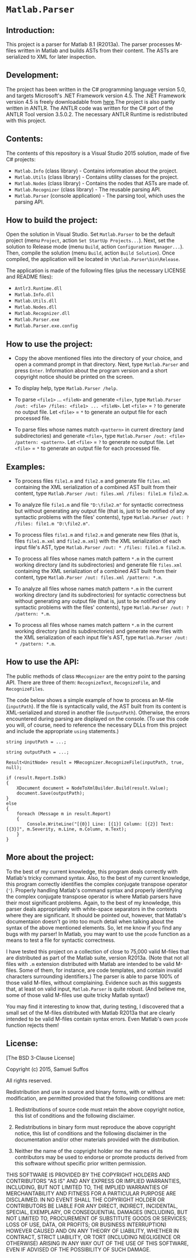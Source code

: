 # `Matlab.Parser` 

## Introduction: 

This project is a parser for Matlab 8.1 (R2013a). The parser processes M-files written in Matlab and builds ASTs from their content. The ASTs are serialized to XML for later inspection. 

## Development: 

The project has been written in the C# programming language version 5.0, and targets Microsoft's .NET Framework version 4.5. The .NET Framework version 4.5 is freely downloadable from [here](http://www.microsoft.com/en-us/download/details.aspx?id=42642).The project is also partly written in ANTLR. The ANTLR code was written for the C# port of the ANTLR Tool version 3.5.0.2. The necessary ANTLR Runtime is redistributed with this project. 

## Contents: 

The contents of this repository is a Visual Studio 2015 solution, made of five C# projects: 
* `Matlab.Info` (class library) - Contains information about the project. 
* `Matlab.Utils` (class library) - Contains utility classes for the project. 
* `Matlab.Nodes` (class library) - Contains the nodes that ASTs are made of. 
* `Matlab.Recognizer` (class library) - The reusable parsing API. 
* `Matlab.Parser` (console application) - The parsing tool, which uses the parsing API. 

## How to build the project: 

Open the solution in Visual Studio. Set `Matlab.Parser` to be the default project (menu `Project`, action `Set StartUp Projects...`). Next, set the solution to Release mode (menu `Build`, action `Configuration Manager...`). Then, compile the solution (menu `Build`, action `Build Solution`). Once compiled, the application will be located in `\Matlab.Parser\bin\Release`. 

The application is made of the following files (plus the necessary LICENSE and README files): 
* `Antlr3.Runtime.dll`
* `Matlab.Info.dll`
* `Matlab.Utils.dll` 
* `Matlab.Nodes.dll`
* `Matlab.Recognizer.dll` 
* `Matlab.Parser.exe` 
* `Matlab.Parser.exe.config` 

## How to use the project: 

* Copy the above mentioned files into the directory of your choice, and open a command prompt in that directory. Next, type `Matlab.Parser` and press `Enter`. Information about the program version and a short copyright notice should be printed on the screen. 

* To display help, type `Matlab.Parser /help`. 

* To parse `<file1>` ... `<fileN>` and generate `<file>`, type `Matlab.Parser /out: <file> /files: <file1> ... <fileN>`. Let `<file>` = `?` to generate no output file. Let `<file>` = `*` to generate an output file for each processed file. 

* To parse files whose names match `<pattern>` in current directory (and subdirectories) and generate `<file>`, type `Matlab.Parser /out: <file> /pattern: <pattern>`. Let `<file>` = `?` to generate no output file. Let `<file>` = `*` to generate an output file for each processed file.  

## Examples: 

* To process files `file1.m` and `file2.m` and generate file `files.xml` containing the XML serialization of a combined AST built from their content, type `Matlab.Parser /out: files.xml /files: file1.m file2.m`. 

* To analyze file `file1.m` and file `"D:\file2.m"` for syntactic correctness but without generating any output file (that is, just to be notified of any syntactic problems with the files' contents), type `Matlab.Parser /out: ? /files: file1.m "D:\file2.m"`. 

* To process files `file1.m` and `file2.m` and generate new files (that is, files `file1.m.xml` and `file2.m.xml`) with the XML serialization of each input file's AST, type `Matlab.Parser /out: * /files: file1.m file2.m`. 

* To process all files whose names match pattern `*.m` in the current working directory (and its subdirectories) and generate file `files.xml` containing the XML serialization of a combined AST built from their content, type `Matlab.Parser /out: files.xml /pattern: *.m`. 

* To analyze all files whose names match pattern `*.m` in the current working directory (and its subdirectories) for syntactic correctness but without generating any output file (that is, just to be notified of any syntactic problems with the files' contents), type `Matlab.Parser /out: ? /pattern: *.m`. 

* To process all files whose names match pattern `*.m` in the current working directory (and its subdirectories) and generate new files with the XML serialization of each input file's AST, type `Matlab.Parser /out: * /pattern: *.m`. 

## How to use the API:

The public methods of class `MRecognizer` are the entry point to the parsing API. There are three of them: `RecognizeText`, `RecognizeFile`, and `RecognizeFiles`.

The code below shows a simple example of how to process an M-file (`inputPath`). If the file is syntactically valid, the AST built from its content is XML-serialized and stored in another file (`outputPath`). Otherwise, the errors encountered during parsing are displayed on the console. (To use this code you will, of course, need to reference the necessary DLLs from this project and include the appropriate `using` statements.)

```
string inputPath = ...;

string outputPath = ...;

Result<UnitNode> result = MRecognizer.RecognizeFile(inputPath, true, null);

if (result.Report.IsOk)
{
    XDocument document = NodeToXmlBuilder.Build(result.Value);
    document.Save(outputPath);
}
else 
{
    foreach (Message m in result.Report)
    {
        Console.WriteLine("[{0}] Line: [{1}] Column: [{2}] Text: [{3}]", m.Severity, m.Line, m.Column, m.Text);
    }
}
```

## More about the project: 

To the best of my current knowledge, this program deals correctly with Matlab's tricky command syntax. Also, to the best of my current knowledge, this program correctly identifies the complex conjugate transpose operator (`'`). Properly handling Matlab's command syntax and properly identifying the complex conjugate transpose operator is where Matlab parsers have their most significant problems. Again, to the best of my knowledge, this parser deals appropriately with white-space separators in the contexts where they are significant. It should be pointed out, however, that Matlab's documentaion doesn't go into too much detail when talking about the syntax of the above mentioned elements. So, let me know if you find any bugs with my parser! In Matlab, you may want to use the `pcode` function as a means to test a file for syntactic correctness. 

I have tested this project on a collection of close to 75,000 valid M-files that are distributed as part of the Matlab suite, version R2013a. (Note that not all files with `.m` extension distributed with Matlab are intended to be valid M-files. Some of them, for instance, are code templates, and contain invalid characters surrounding identifiers.) The parser is able to parse 100% of those valid M-files, without complaining. Evidence such as this suggests that, at least on valid input, `Matlab.Parser` is quite robust. (And believe me, some of those valid M-files use quite tricky Matlab syntax!) 

You may find it interesting to know that, during testing, I discovered that a small set of the M-files distributed with Matlab R2013a that are clearly intended to be valid M-files contain syntax errors. Even Matlab's own `pcode` function rejects them! 

## License: 

[The BSD 3-Clause License]

Copyright (c) 2015, Samuel Suffos

All rights reserved.

Redistribution and use in source and binary forms, with or without modification, are permitted provided that the following conditions are met:

1. Redistributions of source code must retain the above copyright notice, this list of conditions and the following disclaimer.

2. Redistributions in binary form must reproduce the above copyright notice, this list of conditions and the following disclaimer in the documentation and/or other materials provided with the distribution.

3. Neither the name of the copyright holder nor the names of its contributors may be used to endorse or promote products derived from this software without specific prior written permission.

THIS SOFTWARE IS PROVIDED BY THE COPYRIGHT HOLDERS AND CONTRIBUTORS "AS IS" AND ANY EXPRESS OR IMPLIED WARRANTIES, INCLUDING, BUT NOT LIMITED TO, THE IMPLIED WARRANTIES OF MERCHANTABILITY AND FITNESS FOR A PARTICULAR PURPOSE ARE DISCLAIMED. IN NO EVENT SHALL THE COPYRIGHT HOLDER OR CONTRIBUTORS BE LIABLE FOR ANY DIRECT, INDIRECT, INCIDENTAL, SPECIAL, EXEMPLARY, OR CONSEQUENTIAL DAMAGES (INCLUDING, BUT NOT LIMITED TO, PROCUREMENT OF SUBSTITUTE GOODS OR SERVICES; LOSS OF USE, DATA, OR PROFITS; OR BUSINESS INTERRUPTION) HOWEVER CAUSED AND ON ANY THEORY OF LIABILITY, WHETHER IN CONTRACT, STRICT LIABILITY, OR TORT (INCLUDING NEGLIGENCE OR OTHERWISE) ARISING IN ANY WAY OUT OF THE USE OF THIS SOFTWARE, EVEN IF ADVISED OF THE POSSIBILITY OF SUCH DAMAGE.
